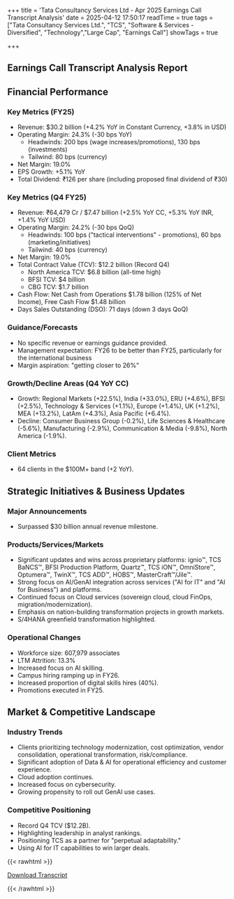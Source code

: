 +++
title = 'Tata Consultancy Services Ltd - Apr 2025 Earnings Call Transcript Analysis'
date = 2025-04-12 17:50:17
readTime = true
tags = ["Tata Consultancy Services Ltd.", "TCS", "Software & Services - Diversified", "Technology","Large Cap", "Earnings Call"]
showTags = true

+++



## Earnings Call Transcript Analysis Report
## Financial Performance

### Key Metrics (FY25)

*   Revenue: $30.2 billion (+4.2% YoY in Constant Currency, +3.8% in USD)
*   Operating Margin: 24.3% (-30 bps YoY)
    *   Headwinds: 200 bps (wage increases/promotions), 130 bps (investments)
    *   Tailwind: 80 bps (currency)
*   Net Margin: 19.0%
*   EPS Growth: +5.1% YoY
*   Total Dividend: ₹126 per share (including proposed final dividend of ₹30)

### Key Metrics (Q4 FY25)

*   Revenue: ₹64,479 Cr / $7.47 billion (+2.5% YoY CC, +5.3% YoY INR, +1.4% YoY USD)
*   Operating Margin: 24.2% (-30 bps QoQ)
    *   Headwinds: 100 bps ("tactical interventions" - promotions), 60 bps (marketing/initiatives)
    *   Tailwind: 40 bps (currency)
*   Net Margin: 19.0%
*   Total Contract Value (TCV): $12.2 billion (Record Q4)
    *   North America TCV: $6.8 billion (all-time high)
    *   BFSI TCV: $4 billion
    *   CBG TCV: $1.7 billion
*   Cash Flow: Net Cash from Operations $1.78 billion (125% of Net Income), Free Cash Flow $1.48 billion
*   Days Sales Outstanding (DSO): 71 days (down 3 days QoQ)

### Guidance/Forecasts

*   No specific revenue or earnings guidance provided.
*   Management expectation: FY26 to be better than FY25, particularly for the international business
*   Margin aspiration: "getting closer to 26%"

### Growth/Decline Areas (Q4 YoY CC)

*   Growth: Regional Markets (+22.5%), India (+33.0%), ERU (+4.6%), BFSI (+2.5%), Technology & Services (+1.1%), Europe (+1.4%), UK (+1.2%), MEA (+13.2%), LatAm (+4.3%), Asia Pacific (+6.4%).
*   Decline: Consumer Business Group (-0.2%), Life Sciences & Healthcare (-5.6%), Manufacturing (-2.9%), Communication & Media (-9.8%), North America (-1.9%).

### Client Metrics

*   64 clients in the $100M+ band (+2 YoY).

## Strategic Initiatives & Business Updates

### Major Announcements

*   Surpassed $30 billion annual revenue milestone.

### Products/Services/Markets

*   Significant updates and wins across proprietary platforms: ignio™, TCS BaNCS™, BFSI Production Platform, Quartz™, TCS iON™, OmniStore™, Optumera™, TwinX™, TCS ADD™, HOBS™, MasterCraft™/Jile™.
*   Strong focus on AI/GenAI integration across services ("AI for IT" and "AI for Business") and platforms.
*   Continued focus on Cloud services (sovereign cloud, cloud FinOps, migration/modernization).
*   Emphasis on nation-building transformation projects in growth markets.
*   S/4HANA greenfield transformation highlighted.

### Operational Changes

*   Workforce size: 607,979 associates
*   LTM Attrition: 13.3%
*   Increased focus on AI skilling.
*   Campus hiring ramping up in FY26.
*   Increased proportion of digital skills hires (40%).
*   Promotions executed in FY25.

## Market & Competitive Landscape

### Industry Trends

*   Clients prioritizing technology modernization, cost optimization, vendor consolidation, operational transformation, risk/compliance.
*   Significant adoption of Data & AI for operational efficiency and customer experience.
*   Cloud adoption continues.
*   Increased focus on cybersecurity.
*   Growing propensity to roll out GenAI use cases.

### Competitive Positioning

*   Record Q4 TCV ($12.2B).
*   Highlighting leadership in analyst rankings.
*   Positioning TCS as a partner for "perpetual adaptability."
*   Using AI for IT capabilities to win larger deals.



{{< rawhtml >}}

<div class="button-container">    
    <a href="https://www.bseindia.com/stockinfo/AnnPdfOpen.aspx?Pname=d3f70d49-123f-40d6-a0a9-b584546c8c63.pdf" target="_blank" class="report-button">
      <i class="fas fa-file-pdf"></i> Download Transcript
    </a>
</div>
    
{{< /rawhtml >}}
